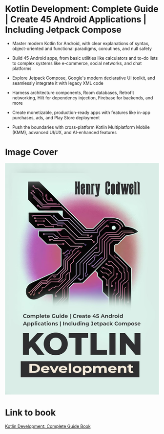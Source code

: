 # Kotlin Development: Complete Guide | Create 45 Android Applications | Including Jetpack Compose

- Master modern Kotlin for Android, with clear explanations of syntax, object-oriented and functional paradigms, coroutines, and null safety

- Build 45 Android apps, from basic utilities like calculators and to-do lists to complex systems like e-commerce, social networks, and chat platforms

- Explore Jetpack Compose, Google's modern declarative UI toolkit, and seamlessly integrate it with legacy XML code

- Harness architecture components, Room databases, Retrofit networking, Hilt for dependency injection, Firebase for backends, and more

- Create monetizable, production-ready apps with features like in-app purchases, ads, and Play Store deployment

- Push the boundaries with cross-platform Kotlin Multiplatform Mobile (KMM), advanced UI/UX, and AI-enhanced features

# Image Cover

![Kotlin Development: Complete Guide](cover.jpg)

# Link to book

[Kotlin Development: Complete Guide Book](https://www.amazon.com/Kotlin-Development-Complete-Applications-Including-ebook/dp/B0FFTRC6CM/)

